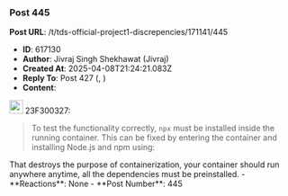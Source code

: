 ### Post 445
**Post URL**: /t/tds-official-project1-discrepencies/171141/445
- **ID**: 617130
- **Author**: Jivraj Singh Shekhawat (Jivraj)
- **Created At**: 2025-04-08T21:24:21.083Z
- **Reply To**: Post 427 (, )
- **Content**:  
  <aside class="quote group-ds-students" data-username="23F300327" data-post="427" data-topic="171141">
<div class="title">
<div class="quote-controls"></div>
<img alt="" width="24" height="24" src="https://dub1.discourse-cdn.com/flex013/user_avatar/discourse.onlinedegree.iitm.ac.in/23f300327/48/91361_2.png" class="avatar"> 23F300327:</div>
<blockquote>
To test the functionality correctly, <code>npx</code> must be installed inside the running container. This can be fixed by entering the container and installing Node.js and npm using:
</blockquote>
</aside>
That destroys the purpose of containerization, your container should run anywhere anytime, all the dependencies must be preinstalled.
- **Reactions**: None
- **Post Number**: 445

